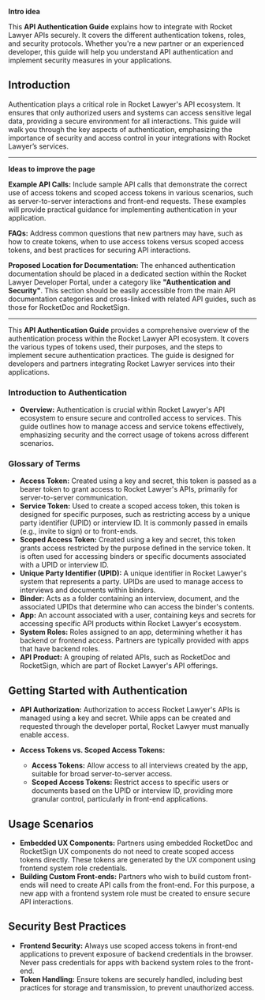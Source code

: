 **Intro idea**

This **API Authentication Guide** explains how to integrate with Rocket Lawyer APIs securely. It covers the different authentication tokens, roles, and security protocols. Whether you're a new partner or an experienced developer, this guide will help you understand API authentication and implement security measures in your applications.

## Introduction

Authentication plays a critical role in Rocket Lawyer's API ecosystem. It ensures that only authorized users and systems can access sensitive legal data, providing a secure environment for all interactions. This guide will walk you through the key aspects of authentication, emphasizing the importance of security and access control in your integrations with Rocket Lawyer’s services.

---

**Ideas to improve the page** 

**Example API Calls:** Include sample API calls that demonstrate the correct use of access tokens and scoped access tokens in various scenarios, such as server-to-server interactions and front-end requests. These examples will provide practical guidance for implementing authentication in your application.

**FAQs:** Address common questions that new partners may have, such as how to create tokens, when to use access tokens versus scoped access tokens, and best practices for securing API interactions.

**Proposed Location for Documentation:** The enhanced authentication documentation should be placed in a dedicated section within the Rocket Lawyer Developer Portal, under a category like **"Authentication and Security"**. This section should be easily accessible from the main API documentation categories and cross-linked with related API guides, such as those for RocketDoc and RocketSign.

---

This **API Authentication Guide** provides a comprehensive overview of the authentication process within the Rocket Lawyer API ecosystem. It covers the various types of tokens used, their purposes, and the steps to implement secure authentication practices. The guide is designed for developers and partners integrating Rocket Lawyer services into their applications.

### Introduction to Authentication

   - **Overview:** Authentication is crucial within Rocket Lawyer's API ecosystem to ensure secure and controlled access to services. This guide outlines how to manage access and service tokens effectively, emphasizing security and the correct usage of tokens across different scenarios.

### Glossary of Terms

   - **Access Token:** Created using a key and secret, this token is passed as a bearer token to grant access to Rocket Lawyer's APIs, primarily for server-to-server communication.
   - **Service Token:** Used to create a scoped access token, this token is designed for specific purposes, such as restricting access by a unique party identifier (UPID) or interview ID. It is commonly passed in emails (e.g., invite to sign) or to front-ends.
   - **Scoped Access Token:** Created using a key and secret, this token grants access restricted by the purpose defined in the service token. It is often used for accessing binders or specific documents associated with a UPID or interview ID.
   - **Unique Party Identifier (UPID):** A unique identifier in Rocket Lawyer's system that represents a party. UPIDs are used to manage access to interviews and documents within binders.
   - **Binder:** Acts as a folder containing an interview, document, and the associated UPIDs that determine who can access the binder's contents.
   - **App:** An account associated with a user, containing keys and secrets for accessing specific API products within Rocket Lawyer's ecosystem.
   - **System Roles:** Roles assigned to an app, determining whether it has backend or frontend access. Partners are typically provided with apps that have backend roles.
   - **API Product:** A grouping of related APIs, such as RocketDoc and RocketSign, which are part of Rocket Lawyer's API offerings.

## Getting Started with Authentication

   - **API Authorization:** Authorization to access Rocket Lawyer's APIs is managed using a key and secret. While apps can be created and requested through the developer portal, Rocket Lawyer must manually enable access. 

   - **Access Tokens vs. Scoped Access Tokens:** 

     - **Access Tokens:** Allow access to all interviews created by the app, suitable for broad server-to-server access.
     - **Scoped Access Tokens:** Restrict access to specific users or documents based on the UPID or interview ID, providing more granular control, particularly in front-end applications.

## Usage Scenarios

   - **Embedded UX Components:** Partners using embedded RocketDoc and RocketSign UX components do not need to create scoped access tokens directly. These tokens are generated by the UX component using frontend system role credentials.
   - **Building Custom Front-ends:** Partners who wish to build custom front-ends will need to create API calls from the front-end. For this purpose, a new app with a frontend system role must be created to ensure secure API interactions.

## Security Best Practices

   - **Frontend Security:** Always use scoped access tokens in front-end applications to prevent exposure of backend credentials in the browser. Never pass credentials for apps with backend system roles to the front-end.
   - **Token Handling:** Ensure tokens are securely handled, including best practices for storage and transmission, to prevent unauthorized access.



